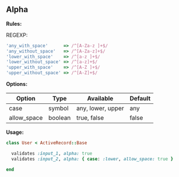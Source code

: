 ## Alpha

**Rules:**

REGEXP:

```ruby
'any_with_space'      => /^[A-Za-z ]+$/
'any_without_space'   => /^[A-Za-z]+$/
'lower_with_space'    => /^[a-z ]+$/
'lower_without_space' => /^[a-z]+$/
'upper_with_space'    => /^[A-Z ]+$/
'upper_without_space' => /^[A-Z]+$/
```

**Options:**

Option | Type | Available | Default
--- | --- | --- | ---
case | symbol | any, lower, upper | any
allow_space | boolean | true, false | false

**Usage:**

```ruby
class User < ActiveRecord::Base

  validates :input_1, alpha: true
  validates :input_2, alpha: { case: :lower, allow_space: true }

end
```
